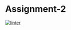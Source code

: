 # Assignment-2
[![linter](https://github.com/Pranay-Tyagi/Assignment-2/workflows/linter/badge.svg)](https://github.com/marketplace/actions/super-linter)
